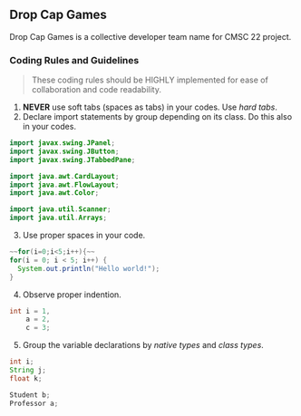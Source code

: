 ## Drop Cap Games
Drop Cap Games is a collective developer team name for CMSC 22 project.

### Coding Rules and Guidelines
> These coding rules should be HIGHLY implemented for ease of collaboration and code readability.
1. **NEVER** use soft tabs (spaces as tabs) in your codes. Use *hard tabs*.
2. Declare import statements by group depending on its class. Do this also in your codes.
```java
import javax.swing.JPanel;
import javax.swing.JButton;
import javax.swing.JTabbedPane;

import java.awt.CardLayout;
import java.awt.FlowLayout;
import java.awt.Color;

import java.util.Scanner;
import java.util.Arrays;
```
3. Use proper spaces in your code.
```java
~~for(i=0;i<5;i++){~~
for(i = 0; i < 5; i++) {
  System.out.println("Hello world!");
}
```
4. Observe proper indention.
```java
int i = 1,
    a = 2,
    c = 3;
```
5. Group the variable declarations by *native types* and *class types*.
```java
int i;
String j;
float k;

Student b;
Professor a;
```
